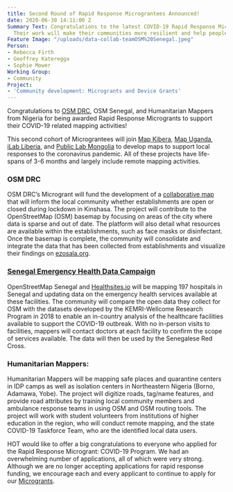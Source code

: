 ```yaml
---
title: Second Round of Rapid Response Micrograntees Announced!
date: 2020-06-30 14:11:00 Z
Summary Text: Congratulations to the latest COVID-19 Rapid Response Micrograntees!
  Their work will make their communities more resilient and help people stay safe.
Feature Image: "/uploads/data-collab-teamOSM%20Senegal.jpeg"
Person:
- Rebecca Firth
- Geoffrey Kateregga
- Sophie Mower
Working Group:
- Community
Project:
- 'Community development: Microgrants and Device Grants'
---
```


Congratulations to [OSM DRC](http://openstreetmap.cd), OSM Senegal, and Humanitarian Mappers from Nigeria for being awarded Rapid Response Microgrants to support their COVID-19 related mapping activities! 

This second cohort of Micrograntees will join [Map Kibera](http://www.mapkibera.org), [Map Uganda](http://mapuganda.org/), [iLab Liberia](https://www.ilabliberia.org/), and [Public Lab Mongolia](http://publiclabmongolia.org/) to develop maps to support local responses to the coronavirus pandemic. All of these projects have life-spans of 3-6 months and largely include remote mapping activities. 

### OSM DRC

OSM DRC’s Microgrant will fund the development of a [collaborative map](ezosala.org) that will inform the local community whether establishments are open or closed during lockdown in Kinshasa. The project will contribute to the OpenStreetMap (OSM) basemap by focusing on areas of the city where data is sparse and out of date. The platform will also detail what resources are available within the establishments, such as face masks or disinfectant. Once the basemap is complete, the community will consolidate and integrate the data that has been collected from establishments and visualize their findings on [ezosala.org](https://www.ezosala.org). 

### [Senegal Emergency Health Data Campaign](https://github.com/healthsites/healthsites/wiki/Senegal--Emergency-health-data-campaign)

OpenStreetMap Senegal and [Healthsites.io](https://healthsites.io/) will be mapping 197 hospitals in Senegal and updating data on the emergency health services available at these facilities. The community will compare the open data they collect for OSM with the datasets developed by the KEMRI-Wellcome Research Program in 2018 to enable an in-country analysis of the healthcare facilities available to support the COVID-19 outbreak. With no in-person visits to facilities, mappers will contact doctors at each facility to confirm the scope of services available. The data will then be used by the Senegalese Red Cross.


### Humanitarian Mappers: 

Humanitarian Mappers will be mapping safe places and quarantine centers in IDP camps as well as isolation centers in Northeastern Nigeria (Borno, Adamawa, Yobe). The project will digitize roads, tag/name features, and provide road attributes by training local community members and ambulance response teams in using OSM and OSM routing tools. The project will work with student volunteers from institutions of higher education in the region, who will conduct remote mapping, and the state COVID-19 Taskforce Team, who are the identified local data users. 

HOT would like to offer a big congratulations to everyone who applied for the Rapid Response Microgrant: COVID-19 Program. We had an overwhelming number of applications, all of which were very strong. Although we are no longer accepting applications for rapid response funding, we encourage each and every applicant to continue to apply for our [Microgrants](https://www.hotosm.org/projects/microgrants_and_community_development).
